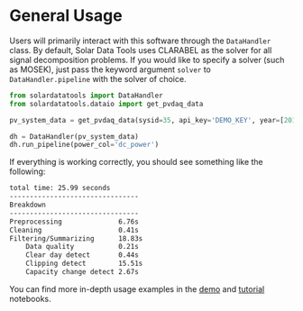 # General Usage

Users will primarily interact with this software through the `DataHandler` class. By default, Solar Data 
Tools uses CLARABEL as the solver for all signal decomposition problems. If you would like 
to specify a solver (such as MOSEK), just pass the keyword argument `solver` to `DataHandler.pipeline` with the solver of choice.

```python
from solardatatools import DataHandler
from solardatatools.dataio import get_pvdaq_data

pv_system_data = get_pvdaq_data(sysid=35, api_key='DEMO_KEY', year=[2011, 2012, 2013])

dh = DataHandler(pv_system_data)
dh.run_pipeline(power_col='dc_power')
```

If everything is working correctly, you should see something like the following:

```bash
total time: 25.99 seconds
--------------------------------
Breakdown
--------------------------------
Preprocessing              6.76s
Cleaning                   0.41s
Filtering/Summarizing      18.83s
    Data quality           0.21s
    Clear day detect       0.44s
    Clipping detect        15.51s
    Capacity change detect 2.67s
```

You can find more in-depth usage examples in the [demo](./notebooks/demo_default.ipynb) and [tutorial](./notebooks/tutorial.ipynb) notebooks.